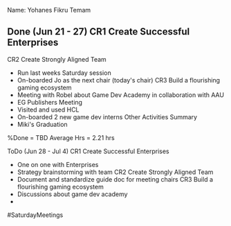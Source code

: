 Name: Yohanes Fikru Temam

Done (Jun 21 - 27)
CR1 Create Successful Enterprises
- 
CR2 Create Strongly Aligned Team
- Run last weeks Saturday session
- On-boarded Jo as the next chair (today's chair)
CR3 Build a flourishing gaming ecosystem
- Meeting with Robel about Game Dev Academy in collaboration with AAU
- EG Publishers Meeting
- Visited and used HCL
- On-boarded 2 new game dev interns
Other Activities Summary
- Miki's Graduation

%Done = TBD
Average Hrs = 2.21 hrs

ToDo (Jun 28 - Jul 4)
CR1 Create Successful Enterprises
- One on one with Enterprises
- Strategy brainstorming with team
CR2 Create Strongly Aligned Team
- Document and standardize guide doc for meeting chairs
CR3 Build a flourishing gaming ecosystem
- Discussions about game dev academy
- 

#SaturdayMeetings